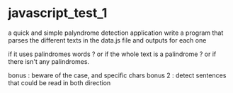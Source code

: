 # javascript_test_1
a quick and simple palyndrome detection application
write a program that parses the different texts in the data.js file and outputs for each one

if it uses palindromes words ?
or
if the whole text is a palindrome ?
or
if there isn't any palindromes.

bonus : beware of the case, and specific chars
bonus 2 : detect sentences that could be read in both direction
